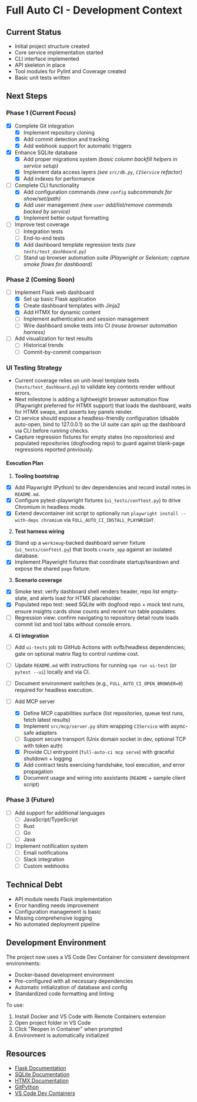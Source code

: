 # Full Auto CI - Development Context

## Current Status

- Initial project structure created
- Core service implementation started
- CLI interface implemented
- API skeleton in place
- Tool modules for Pylint and Coverage created
- Basic unit tests written

## Next Steps

### Phase 1 (Current Focus)

- [x] Complete Git integration
  - [x] Implement repository cloning
  - [x] Add commit detection and tracking
  - [x] Add webhook support for automatic triggers

- [x] Enhance SQLite database
  - [x] Add proper migrations system *(basic column backfill helpers in service setup)*
  - [x] Implement data access layers *(see `src/db.py`, `CIService` refactor)*
  - [x] Add indexes for performance

- [ ] Complete CLI functionality
  - [x] Add configuration commands *(new `config` subcommands for show/set/path)*
  - [x] Add user management *(new `user` add/list/remove commands backed by service)*
  - [x] Implement better output formatting

- [ ] Improve test coverage
  - [ ] Integration tests
  - [ ] End-to-end tests
  - [x] Add dashboard template regression tests *(see `tests/test_dashboard.py`)*
  - [ ] Stand up browser automation suite *(Playwright or Selenium; capture smoke flows for dashboard)*

### Phase 2 (Coming Soon)

- [ ] Implement Flask web dashboard
  - [x] Set up basic Flask application
  - [x] Create dashboard templates with Jinja2
  - [x] Add HTMX for dynamic content
  - [ ] Implement authentication and session management
  - [ ] Wire dashboard smoke tests into CI *(reuse browser automation harness)*

- [ ] Add visualization for test results
  - [ ] Historical trends
  - [ ] Commit-by-commit comparison

### UI Testing Strategy

- Current coverage relies on unit-level template tests (`tests/test_dashboard.py`) to validate key contexts render without errors.
- Next milestone is adding a lightweight browser automation flow (Playwright preferred for HTMX support) that loads the dashboard, waits for HTMX swaps, and asserts key panels render.
- CI service should expose a headless-friendly configuration (disable auto-open, bind to 127.0.0.1) so the UI suite can spin up the dashboard via CLI before running checks.
- Capture regression fixtures for empty states (no repositories) and populated repositories (dogfooding repo) to guard against blank-page regressions reported previously.

#### Execution Plan

1. **Tooling bootstrap**
  - [x] Add Playwright (Python) to dev dependencies and record install notes in `README.md`.
  - [x] Configure pytest-playwright fixtures (`ui_tests/conftest.py`) to drive Chromium in headless mode.
  - [x] Extend devcontainer init script to optionally run `playwright install --with-deps chromium` via `FULL_AUTO_CI_INSTALL_PLAYWRIGHT`.
2. **Test harness wiring**
  - [x] Stand up a `werkzeug`-backed dashboard server fixture (`ui_tests/conftest.py`) that boots `create_app` against an isolated database.
  - [x] Implement Playwright fixtures that coordinate startup/teardown and expose the shared `page` fixture.
3. **Scenario coverage**
  - [x] Smoke test: verify dashboard shell renders header, repo list empty-state, and alerts load for HTMX placeholder.
  - [x] Populated repo test: seed SQLite with dogfood repo + mock test runs, ensure insights cards show counts and recent run table populates.
  - [ ] Regression view: confirm navigating to repository detail route loads commit list and tool tabs without console errors.
4. **CI integration**
  - [ ] Add `ui-tests` job to GitHub Actions with xvfb/headless dependencies; gate on optional matrix flag to control runtime cost.
  - [ ] Update `README.md` with instructions for running `npm run ui-test` (or `pytest --ui`) locally and via CI.
  - [ ] Document environment switches (e.g., `FULL_AUTO_CI_OPEN_BROWSER=0`) required for headless execution.

- [ ] Add MCP server
  - [x] Define MCP capabilities surface (list repositories, queue test runs, fetch latest results)
  - [x] Implement `src/mcp/server.py` shim wrapping `CIService` with async-safe adapters
  - [ ] Support secure transport (Unix domain socket in dev, optional TCP with token auth)
  - [x] Provide CLI entrypoint (`full-auto-ci mcp serve`) with graceful shutdown + logging
  - [x] Add contract tests exercising handshake, tool execution, and error propagation
  - [x] Document usage and wiring into assistants (`README` + sample client script)

### Phase 3 (Future)

- [ ] Add support for additional languages
  - [ ] JavaScript/TypeScript
  - [ ] Rust
  - [ ] Go
  - [ ] Java

- [ ] Implement notification system
  - [ ] Email notifications
  - [ ] Slack integration
  - [ ] Custom webhooks

## Technical Debt

- API module needs Flask implementation
- Error handling needs improvement
- Configuration management is basic
- Missing comprehensive logging
- No automated deployment pipeline

## Development Environment

The project now uses a VS Code Dev Container for consistent development environments:

- Docker-based development environment
- Pre-configured with all necessary dependencies
- Automatic initialization of database and config
- Standardized code formatting and linting

To use:

1. Install Docker and VS Code with Remote Containers extension
2. Open project folder in VS Code
3. Click "Reopen in Container" when prompted
4. Environment is automatically initialized

## Resources

- [Flask Documentation](https://flask.palletsprojects.com/)
- [SQLite Documentation](https://www.sqlite.org/docs.html)
- [HTMX Documentation](https://htmx.org/docs/)
- [GitPython](https://gitpython.readthedocs.io/)
- [VS Code Dev Containers](https://code.visualstudio.com/docs/remote/containers)
